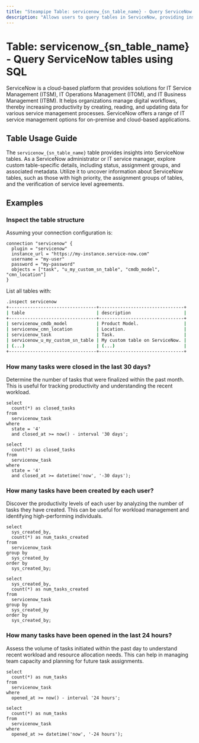 ```yaml
---
title: "Steampipe Table: servicenow_{sn_table_name} - Query ServiceNow tables using SQL"
description: "Allows users to query tables in ServiceNow, providing insights into service management data and potential service anomalies."
---
```


# Table: servicenow_{sn_table_name} - Query ServiceNow tables using SQL

ServiceNow is a cloud-based platform that provides solutions for IT Service Management (ITSM), IT Operations Management (ITOM), and IT Business Management (ITBM). It helps organizations manage digital workflows, thereby increasing productivity by creating, reading, and updating data for various service management processes. ServiceNow offers a range of IT service management options for on-premise and cloud-based applications.

## Table Usage Guide

The `servicenow_{sn_table_name}` table provides insights into ServiceNow tables. As a ServiceNow administrator or IT service manager, explore custom table-specific details, including status, assignment groups, and associated metadata. Utilize it to uncover information about ServiceNow tables, such as those with high priority, the assignment groups of tables, and the verification of service level agreements.

## Examples

### Inspect the table structure

Assuming your connection configuration is:

```hcl
connection "servicenow" {
  plugin = "servicenow"
  instance_url = "https://my-instance.service-now.com"
  username = "my-user"
  password = "my-password"
  objects = ["task", "u_my_custom_sn_table", "cmdb_model", "cmn_location"]
}
```

List all tables with:

```sh
.inspect servicenow
+---------------------------------+--------------------------------+
| table                           | description                    |
+---------------------------------+--------------------------------+
| servicenow_cmdb_model           | Product Model.                 |
| servicenow_cmn_location         | Location.                      |
| servicenow_task                 | Task.                          |
| servicenow_u_my_custom_sn_table | My custom table on ServiceNow. |
| (...)                           | (...)                          |
+---------------------------------+--------------------------------+
```

### How many tasks were closed in the last 30 days?
Determine the number of tasks that were finalized within the past month. This is useful for tracking productivity and understanding the recent workload.

```sql+postgres
select
  count(*) as closed_tasks 
from
  servicenow_task 
where
  state = '4' 
  and closed_at >= now() - interval '30 days';
```

```sql+sqlite
select
  count(*) as closed_tasks 
from
  servicenow_task 
where
  state = '4' 
  and closed_at >= datetime('now', '-30 days');
```

### How many tasks have been created by each user?
Discover the productivity levels of each user by analyzing the number of tasks they have created. This can be useful for workload management and identifying high-performing individuals.  

```sql+postgres
select
  sys_created_by,
  count(*) as num_tasks_created 
from
  servicenow_task 
group by
  sys_created_by 
order by
  sys_created_by;
```

```sql+sqlite
select
  sys_created_by,
  count(*) as num_tasks_created 
from
  servicenow_task 
group by
  sys_created_by 
order by
  sys_created_by;
```

### How many tasks have been opened in the last 24 hours?
Assess the volume of tasks initiated within the past day to understand recent workload and resource allocation needs. This can help in managing team capacity and planning for future task assignments.

```sql+postgres
select
  count(*) as num_tasks 
from
  servicenow_task 
where
  opened_at >= now() - interval '24 hours';
```

```sql+sqlite
select
  count(*) as num_tasks 
from
  servicenow_task 
where
  opened_at >= datetime('now', '-24 hours');
```